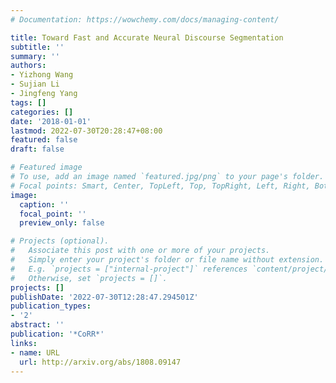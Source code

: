 ```yaml
---
# Documentation: https://wowchemy.com/docs/managing-content/

title: Toward Fast and Accurate Neural Discourse Segmentation
subtitle: ''
summary: ''
authors:
- Yizhong Wang
- Sujian Li
- Jingfeng Yang
tags: []
categories: []
date: '2018-01-01'
lastmod: 2022-07-30T20:28:47+08:00
featured: false
draft: false

# Featured image
# To use, add an image named `featured.jpg/png` to your page's folder.
# Focal points: Smart, Center, TopLeft, Top, TopRight, Left, Right, BottomLeft, Bottom, BottomRight.
image:
  caption: ''
  focal_point: ''
  preview_only: false

# Projects (optional).
#   Associate this post with one or more of your projects.
#   Simply enter your project's folder or file name without extension.
#   E.g. `projects = ["internal-project"]` references `content/project/deep-learning/index.md`.
#   Otherwise, set `projects = []`.
projects: []
publishDate: '2022-07-30T12:28:47.294501Z'
publication_types:
- '2'
abstract: ''
publication: '*CoRR*'
links:
- name: URL
  url: http://arxiv.org/abs/1808.09147
---
```

